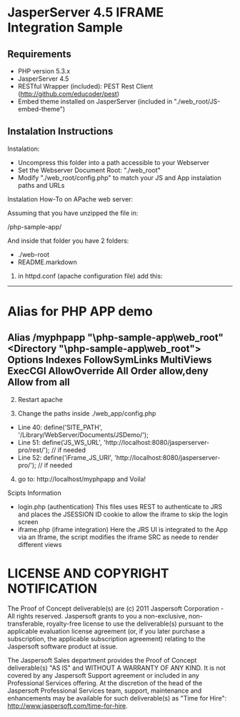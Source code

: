 JasperServer 4.5 IFRAME Integration Sample
========================================

Requirements
------------

* PHP version 5.3.x
* JasperServer 4.5
* RESTful Wrapper (included): PEST Rest Client (http://github.com/educoder/pest)
* Embed theme installed on JasperServer (included in "./web_root/JS-embed-theme")

Instalation Instructions
------------------------

Instalation:
* Uncompress this folder into a path accessible to your Webserver
* Set the Webserver Document Root: "./web_root"
* Modify "./web_root/config.php" to match your JS and App instalation paths and URLs

Instalation How-To on APache web server:

Assuming that you have unzipped the file in:

<myfolder>/php-sample-app/

And inside that folder you have 2 folders:
- ./web-root
- README.markdown

1) in httpd.conf (apache configuration file) add this:

---
# Alias for PHP APP demo
Alias /myphpapp "<myfolder>\php-sample-app\web_root\"
<Directory "<myfolder>\php-sample-app\web_root\">
    Options Indexes  FollowSymLinks MultiViews ExecCGI
    AllowOverride All
    Order allow,deny
    Allow from all
</Directory>
---

2) Restart apache

3) Change the paths inside ./web_app/config.php
- Line 40: define('SITE_PATH', '/Library/WebServer/Documents/JSDemo/');
- Line 51: define('JS_WS_URL', 'http://localhost:8080/jasperserver-pro/rest/');  // if needed
- Line 52: define('iFrame_JS_URI', 'http://localhost:8080/jasperserver-pro/');   // if needed

4) go to: http://localhost/myphpapp and Voila!

Scipts Information
- login.php (authentication) 
	This files uses REST to authenticate to JRS and places the JSESSION ID cookie 
	to allow the iframe to skip the login screen
- iframe.php (iframe integration)
	Here the JRS UI is integrated to the App via an Iframe, the script modifies the 
	iframe SRC as neede to render different views


LICENSE AND COPYRIGHT NOTIFICATION
==================================

The Proof of Concept deliverable(s) are (c) 2011 Jaspersoft Corporation - All rights reserved. 
Jaspersoft grants to you a non-exclusive, non-transferable, royalty-free license to use the deliverable(s) pursuant to 
the applicable evaluation license agreement (or, if you later purchase a subscription, the applicable subscription 
agreement) relating to the Jaspersoft software product at issue. 

The Jaspersoft Sales department provides the Proof of Concept deliverable(s) "AS IS" and WITHOUT A WARRANTY OF ANY KIND. 
It is not covered by any Jaspersoft Support agreement or included in any Professional Services offering. 
At the discretion of the head of the Jaspersoft Professional Services team, support, maintenance and enhancements may be 
available for such deliverable(s) as "Time for Hire": http://www.jaspersoft.com/time-for-hire.

